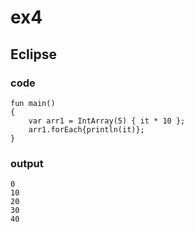 # ex4
## Eclipse
### code
    fun main()
    {
    	var arr1 = IntArray(5) { it * 10 };
    	arr1.forEach{println(it)};
    }
### output
    0
    10
    20
    30
    40
